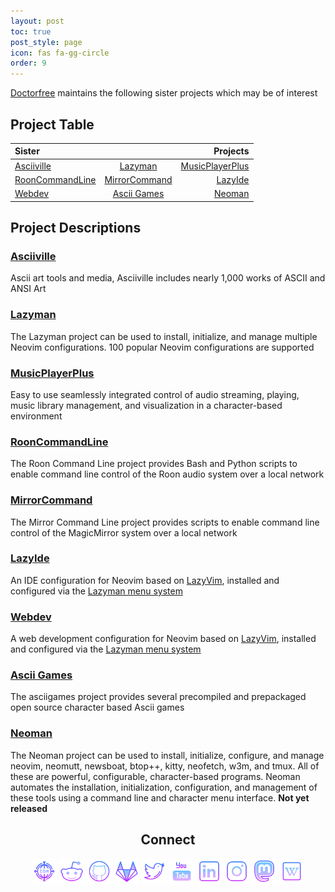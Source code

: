 ```yaml
---
layout: post
toc: true
post_style: page
icon: fas fa-gg-circle
order: 9
---
```


[Doctorfree](https://github.com/doctorfree) maintains the following sister projects which may be of interest

## Project Table

| **Sister** |        | **Projects** |
|:-----------|:------:|-------------:|
| [Asciiville](https://asciiville.dev) | [Lazyman](https://lazyman.dev) | [MusicPlayerPlus](https://musicplayerplus.dev) |
| [RoonCommandLine](https://rooncommand.dev) | [MirrorCommand](https://mirrorcommand.dev) | [LazyIde](https://ide.lazyman.dev) |
| [Webdev](https://webdev.lazyman.dev) | [Ascii Games](https://asciigames.neoman.dev) | [Neoman](https://neoman.dev) |

## Project Descriptions

### [Asciiville](https://asciiville.dev)
Ascii art tools and media, Asciiville includes nearly 1,000 works of ASCII and ANSI Art

### [Lazyman](https://lazyman.dev)
The Lazyman project can be used to install, initialize, and manage multiple Neovim configurations. 100 popular Neovim configurations are supported

### [MusicPlayerPlus](https://musicplayerplus.dev)
Easy to use seamlessly integrated control of audio streaming, playing, music library management, and visualization in a character-based environment

### [RoonCommandLine](https://rooncommand.dev)
The Roon Command Line project provides Bash and Python scripts to enable command line control of the Roon audio system over a local network

### [MirrorCommand](https://mirrorcommand.dev)
The Mirror Command Line project provides scripts to enable command line control of the MagicMirror system over a local network

### [LazyIde](https://ide.lazyman.dev)
An IDE configuration for Neovim based on [LazyVim](https://www.lazyvim.org), installed and configured via the [Lazyman menu system](https://lazyman.dev)

### [Webdev](https://webdev.lazyman.dev)
A web development configuration for Neovim based on [LazyVim](https://www.lazyvim.org/), installed and configured via the [Lazyman menu system](https://lazyman.dev)

### [Ascii Games](https://asciigames.neoman.dev)
The asciigames project provides several precompiled and prepackaged open source character based Ascii games

### [Neoman](https://neoman.dev)
The Neoman project can be used to install, initialize, configure, and manage neovim, neomutt, newsboat, btop++, kitty, neofetch, w3m, and tmux. All of these are powerful, configurable, character-based programs. Neoman automates the installation, initialization, configuration, and management of these tools using a command line and character menu interface. **Not yet released**

<div align="center">
  <h2 id="connect">Connect</h2>
  <p align="center">
    <a href="https://ronrecord.com" target="_blank" rel="noopener">
      <img align="center"
      style="width:40px;height:40px"
      alt="domain"
      src="https://raw.githubusercontent.com/doctorfree/doctorfree/master/icons/domain.png"
    /></a>
    <a href="https://www.reddit.com/user/No-Blackberry-3160" target="_blank" rel="noopener">
      <img align="center"
      style="width:40px;height:40px"
      alt="reddit"
      src="https://raw.githubusercontent.com/doctorfree/doctorfree/master/icons/reddit.png"
    /></a>
    <a href="https://github.com/doctorfree" target="_blank" rel="noopener">
      <img align="center"
      style="width:40px;height:40px"
      alt="github"
      src="https://raw.githubusercontent.com/doctorfree/doctorfree/master/icons/github.png"
    /></a>
    <a href="https://gitlab.com/doctorfree" target="_blank" rel="noopener">
      <img align="center"
      style="width:40px;height:40px"
      alt="gitlab"
      src="https://raw.githubusercontent.com/doctorfree/doctorfree/master/icons/gitlab.png"
    /></a>
    <a href="https://twitter.com/ronrecord" target="_blank" rel="noopener">
      <img align="center"
      style="width:40px;height:40px"
      alt="twitter"
      src="https://raw.githubusercontent.com/doctorfree/doctorfree/master/icons/twitter.png"
    /></a>
    <a href="https://youtube.com/c/doctorfree" target="_blank" rel="noopener">
      <img align="center"
      style="width:40px;height:40px"
      alt="youtube"
      src="https://raw.githubusercontent.com/doctorfree/doctorfree/master/icons/youtube.png"
    /></a>
    <a href="https://linkedin.com/in/ronrecord" target="_blank" rel="noopener">
      <img align="center"
      style="width:40px;height:40px"
      alt="linkedin"
      src="https://raw.githubusercontent.com/doctorfree/doctorfree/master/icons/linkedin.png"
    /></a>
    <a href="https://instagram.com/doctorfree" target="_blank" rel="noopener">
      <img align="center"
      style="width:40px;height:40px"
      alt="instagram"
      src="https://raw.githubusercontent.com/doctorfree/doctorfree/master/icons/instagram.png"
    /></a>
    <a href="https://noc.social/@doctorwhen" target="_blank" rel="noopener">
      <img align="center"
      style="width:40px;height:40px"
      alt="mastodon"
      src="https://raw.githubusercontent.com/doctorfree/doctorfree/master/icons/mastodon.png"
    /></a>
    <a href="https://en.wikipedia.org/wiki/User:Doctorfree" target="_blank" rel="noopener">
      <img align="center"
      style="width:40px;height:40px"
      alt="wikipedia"
      src="https://raw.githubusercontent.com/doctorfree/doctorfree/master/icons/wikipedia.png"
    /></a>
  </p>
</div>
